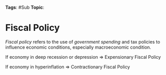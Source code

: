 
**Tags**: #Sub 
**Topic**: 

# Fiscal Policy
_Fiscal policy_ refers to the use of _government spending_ and tax policies to influence economic conditions, especially macroeconomic condition.

If economy in deep recession or depression => Expensionary Fiscal Policy

If economy in hyperinflation => Contractionary Fiscal Policy
